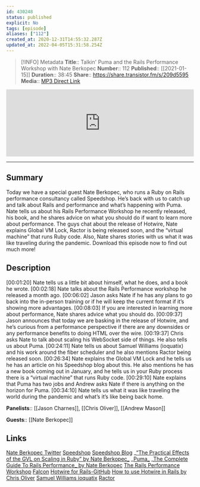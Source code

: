 ```yaml
---
id: 430248
status: published
explicit: No
tags: [episode]
aliases: ["112"]
created_at: 2020-12-31T14:55:32.287Z
updated_at: 2022-04-05T15:31:58.254Z
---
```


> [!INFO] Metadata
> **Title**:: Talkin' Puma and the Rails Performance Workshop with Nate Berkopec
> **Number**:: 112
> **Published**:: [[2021-01-15]]
> **Duration**:: 38:45
> **Share**:: <https://share.transistor.fm/s/209d5595>
> **Media**:: [MP3 Direct Link](https://dts.podtrac.com/redirect.mp3/media.transistor.fm/209d5595/cbb60dba.mp3)

<iframe width="100%" height="180" frameborder="no" scrolling="no" seamless src="https://share.transistor.fm/e/209d5595/dark"></iframe>

---

## Summary

Today we have a special guest Nate Berkopec, who runs a Ruby on Rails performance consultancy called Speedshop. He’s back with us to catch up and talk about Rails and performance and what’s happening with Puma. Nate tells us about his Rails Performance Workshop he recently released, his book, and he shares advice on what you should do if want to learn more about performance. The guys chat about the release of Hotwire, Nate explains Global VM Lock, Ractor is being released soon, and the “virtual machine” that runs Ruby code. Also, Nate shares stories with us what it was like traveling during the pandemic. Download this episode now to find out much more!

## Description

[00:01:20] Nate tells us a little bit about himself, what he does, and a book he wrote.
[00:02:18] Nate talks about the Rails Performance workshop he released a month ago.
[00:06:02] Jason asks Nate if he has any plans to go back into the in-person training or if he will keep the current format if it’s showing more advantages.
[00:08:03] If you are interested in learning more about performance, Nate shares advice what you should do.
[00:09:37] Jason announces that today we are basking in the release of Hotwire, and he’s curious from a performance perspective if there are any downsides or any performance benefits to doing HTML over the wire.
[00:19:37] Chris asks Nate to talk about scaling his WebSocket side of things. He also tells us about Puma.
[00:24:11] Nate tells us about Samuel Williams (ioquatix) and his work around the fiber scheduler and he also mentions Ractor being released soon.
[00:26:34] Nate explains the Global VM Lock and he tells us he has an article on his Speedshop blog about this. He also mentions he has a new book coming out in January, and he tells us in your Ruby process there is a “virtual machine” that runs Ruby code.
[00:29:10] Nate explains that Puma has two jobs and Andrew asks Nate if there is anything on the horizon for Puma.
[00:34:10] Nate tells us what it was like traveling the world during the pandemic and what’s it’s like being back home.

**Panelists**:: [[Jason Charnes]], [[Chris Oliver]], [[Andrew Mason]]

**Guests**:: [[Nate Berkopec]]

## Links

[Nate Berkopec Twitter](https://twitter.com/nateberkopec)
[Speedshop](https://www.speedshop.co/)
[Speedshop Blog](https://www.speedshop.co/blog/)
_[“The Practical Effects of the GVL on Scaling in Ruby” by Nate Berkopec_](https://www.speedshop.co/2020/05/11/the-ruby-gvl-and-scaling.html)
_[Puma_](https://puma.io/)
_[The Complete Guide To Rails Performance_ by Nate Berkopec](https://www.railsspeed.com/)
[The Rails Performance Workshop](https://www.speedshop.co/rails-performance-workshop.html)
[Falcon](https://github.com/socketry/falcon)
[Hotwire for Rails-GitHub](https://github.com/hotwired/hotwire-rails)
[How to use Hotwire in Rails by Chris Oliver](https://gorails.com/episodes/hotwire-rails)
[Samuel Williams ioquatix](https://github.com/ioquatix)
[Ractor](https://www.fastruby.io/blog/ruby/performance/how-fast-are-ractors.html)
